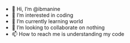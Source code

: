 - 👋 Hi, I’m @ibmanine
- 👀 I’m interested in coding
- 🌱 I’m currently learning world
- 💞️ I’m looking to collaborate on nothing
- 📫 How to reach me is understanding my code

<!---
ibmanine/ibmanine is a ✨ special ✨ repository because its `README.md` (this file) appears on your GitHub profile.
You can click the Preview link to take a look at your changes.
--->
